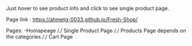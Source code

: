 Just hover to see product info and click to see single product page.

Page link : https://ahmetg-0033.github.io/Fresh-Shop/

Pages: 
-Homapeage   /./ Single Product Page   /./ Products Page depends on the categories   /./ Cart Page
